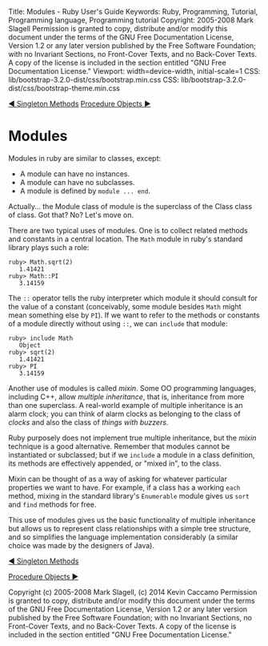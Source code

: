 Title: Modules - Ruby User's Guide
Keywords: Ruby, Programming, Tutorial, Programming language, Programming tutorial
Copyright: 2005-2008 Mark Slagell
           Permission is granted to copy, distribute and/or modify this document under the terms of the GNU Free Documentation License, Version 1.2 or any later version published by the Free Software Foundation; with no Invariant Sections, no Front-Cover Texts, and no Back-Cover Texts.
           A copy of the license is included in the section entitled "GNU Free Documentation License."
Viewport: width=device-width, initial-scale=1
CSS: lib/bootstrap-3.2.0-dist/css/bootstrap.min.css
CSS: lib/bootstrap-3.2.0-dist/css/bootstrap-theme.min.css

<div class="container">
<!-- Previous page -->
<a href="singletonmethods.html" class="btn btn-default">&#9668; Singleton Methods</a>
<!-- Next page -->
<a href="procobjects.html" class="btn btn-default">Procedure Objects &#9658;</a>

Modules
=======

Modules in ruby are similar to classes, except:

- A module can have no instances.
- A module can have no subclasses.
- A module is defined by `module ... end`.

Actually... the Module class of module is the superclass of the
Class class of class.  Got that? No? Let's move
on.

There are two typical uses of modules.  One is to collect
related methods and constants in a central location.  The
`Math` module in ruby's standard library plays such a
role:

    ruby> Math.sqrt(2)
       1.41421
    ruby> Math::PI
       3.14159

The `::` operator tells the ruby interpreter which module it
should consult for the value of a constant (conceivably, some module
besides `Math` might mean something else by `PI`).
If we want to refer to the methods or constants of a module directly
without using `::`, we can `include` that module:

    ruby> include Math
       Object
    ruby> sqrt(2)
       1.41421
    ruby> PI
       3.14159

Another use of modules is called *mixin*.  Some OO
programming languages, including C++, allow *multiple
inheritance*, that is, inheritance from more than one
superclass.  A real-world example of multiple inheritance is an
alarm clock; you can think of alarm clocks as belonging to the class
of *clocks* and also the class of *things with
buzzers*.

Ruby purposely does not implement true multiple inheritance, but
the *mixin* technique is a good alternative.  Remember that
modules cannot be instantiated or subclassed; but if we
`include` a module in a class definition, its methods are
effectively appended, or "mixed in", to the class.

Mixin can be thought of as a way of asking for whatever particular
properties we want to have.  For example, if a class has a
working `each` method, mixing in the standard library's
`Enumerable` module gives us `sort` and
`find` methods for free.

This use of modules gives us the basic functionality of multiple
inheritance but allows us to represent class relationships with a
simple tree structure, and so simplifies the language implementation
considerably (a similar choice was made by the designers of Java).

<!-- Previous page -->
<a href="singletonmethods.html" class="btn btn-default">&#9668; Singleton Methods</a>
<!-- Next page -->
<a href="procobjects.html" class="btn btn-default">Procedure Objects &#9658;</a>

Copyright (c) 2005-2008 Mark Slagell, (c) 2014 Kevin Caccamo
Permission is granted to copy, distribute and/or modify this document under the terms of the GNU Free Documentation License, Version 1.2 or any later version published by the Free Software Foundation; with no Invariant Sections, no Front-Cover Texts, and no Back-Cover Texts.
A copy of the license is included in the section entitled "GNU Free Documentation License."

</div>
<script src="lib/jquery-1.11.1.min.js"></script>
<script src="lib/bootstrap-3.2.0-dist/js/bootstrap.min.js"></script>
<script src="kbdnav.js"></script>
